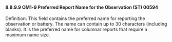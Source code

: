 #### 8.8.9.9 OM1-9 Preferred Report Name for the Observation (ST) 00594

Definition: This field contains the preferred name for reporting the observation or battery. The name can contain up to 30 characters (including blanks). It is the preferred name for columnar reports that require a maximum name size.

